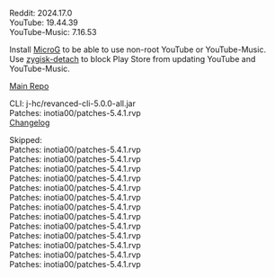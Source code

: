 Reddit: 2024.17.0  
YouTube: 19.44.39  
YouTube-Music: 7.16.53  

Install [MicroG](https://github.com/ReVanced/GmsCore/releases) to be able to use non-root YouTube or YouTube-Music.  
Use [zygisk-detach](https://github.com/j-hc/zygisk-detach) to block Play Store from updating YouTube and YouTube-Music.  

[Main Repo](https://github.com/epicmann24/revanced-extended-bin)
  
CLI: j-hc/revanced-cli-5.0.0-all.jar  
Patches: inotia00/patches-5.4.1.rvp  
[Changelog](https://github.com/inotia00/revanced-patches/releases/tag/v5.4.1)  

Skipped:  
Patches: inotia00/patches-5.4.1.rvp  
Patches: inotia00/patches-5.4.1.rvp  
Patches: inotia00/patches-5.4.1.rvp  
Patches: inotia00/patches-5.4.1.rvp  
Patches: inotia00/patches-5.4.1.rvp  
Patches: inotia00/patches-5.4.1.rvp  
Patches: inotia00/patches-5.4.1.rvp  
Patches: inotia00/patches-5.4.1.rvp  
Patches: inotia00/patches-5.4.1.rvp  
Patches: inotia00/patches-5.4.1.rvp  
Patches: inotia00/patches-5.4.1.rvp  
Patches: inotia00/patches-5.4.1.rvp  
Patches: inotia00/patches-5.4.1.rvp                            
